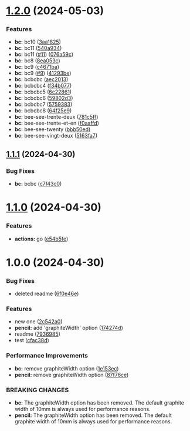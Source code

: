 # [1.2.0](https://github.com/takuyahara/test-semantic-version/compare/v1.1.1...v1.2.0) (2024-05-03)


### Features

* **bc:** bc10 ([3aa1825](https://github.com/takuyahara/test-semantic-version/commit/3aa182594a32db3a5c342918a5aec08c33d6aad7))
* **bc:** bc11 ([540a934](https://github.com/takuyahara/test-semantic-version/commit/540a934f9c2d2ba62e560f6f64d2a3f10c945aa6))
* **bc:** bc11 ([#11](https://github.com/takuyahara/test-semantic-version/issues/11)) ([076a59c](https://github.com/takuyahara/test-semantic-version/commit/076a59cf0eb219d7b3bfbed44eb0d48b7b250b67))
* **bc:** bc8 ([8ea053c](https://github.com/takuyahara/test-semantic-version/commit/8ea053c49e3304750ca7bd7d632a6adbe2bcb439))
* **bc:** bc9 ([c4671ba](https://github.com/takuyahara/test-semantic-version/commit/c4671ba5eaa8260ca91829b309f21baf5932e08c))
* **bc:** bc9 ([#9](https://github.com/takuyahara/test-semantic-version/issues/9)) ([41293be](https://github.com/takuyahara/test-semantic-version/commit/41293be6ae2b01f4f8d6c33ba925058dd1a6449a))
* **bc:** bcbcbc ([aec2013](https://github.com/takuyahara/test-semantic-version/commit/aec2013b5065e3e51f2e75fa418d9208e1aa35bb))
* **bc:** bcbcbc4 ([f34b077](https://github.com/takuyahara/test-semantic-version/commit/f34b077441947e89320a882b8e78b85a149c391e))
* **bc:** bcbcbc5 ([6c22861](https://github.com/takuyahara/test-semantic-version/commit/6c2286138565b9f5ef168fa58df62e992ab18918))
* **bc:** bcbcbc6 ([59802d3](https://github.com/takuyahara/test-semantic-version/commit/59802d30397086db5aba4b5f8a1b4e52ffe0e458))
* **bc:** bcbcbc7 ([5759383](https://github.com/takuyahara/test-semantic-version/commit/5759383f2fe947e34019c9e7230506d9cae25b1a))
* **bc:** bcbcbc8 ([64f25e9](https://github.com/takuyahara/test-semantic-version/commit/64f25e9c81ce17ba2dd925f1b05e2bb0c1dbd0d6))
* **bc:** bee-see-trente-deux ([781c5ff](https://github.com/takuyahara/test-semantic-version/commit/781c5ff6fdb0fd268a6c6568163595e6cb1e4be9))
* **bc:** bee-see-trente-et-en ([f0aaffd](https://github.com/takuyahara/test-semantic-version/commit/f0aaffd927a60e1427c781a06d8cf01683b49996))
* **bc:** bee-see-twenty ([bbb50ed](https://github.com/takuyahara/test-semantic-version/commit/bbb50ede9017292930c38a5ead40c77142f563b5))
* **bc:** bee-see-vingt-deux ([5163fa7](https://github.com/takuyahara/test-semantic-version/commit/5163fa796fdc7868ed28f4f99d42bdd453178eb5))

## [1.1.1](https://github.com/takuyahara/test-semantic-version/compare/v1.1.0...v1.1.1) (2024-04-30)


### Bug Fixes

* **bc:** bcbc ([c7f43c0](https://github.com/takuyahara/test-semantic-version/commit/c7f43c052aa8a4b8d9dea1bb52a04dbee10d4d7e))

# [1.1.0](https://github.com/takuyahara/test-semantic-version/compare/v1.0.0...v1.1.0) (2024-04-30)


### Features

* **actions:** go ([e54b5fe](https://github.com/takuyahara/test-semantic-version/commit/e54b5fe3a8437b6cabd5aba7de01057ea32ba2f9))

# 1.0.0 (2024-04-30)


### Bug Fixes

* deleted readme ([6f0e46e](https://github.com/takuyahara/test-semantic-version/commit/6f0e46e79cbd545ed3e6d96e39540f346f0baae8))


### Features

* new one ([2c542a0](https://github.com/takuyahara/test-semantic-version/commit/2c542a035b5d54a1e2c440b10b8bf8d216d17548))
* **pencil:** add 'graphiteWidth' option ([174274d](https://github.com/takuyahara/test-semantic-version/commit/174274df38e2d2d2e365e25b5ee0232450e0ab7f))
* readme ([7936985](https://github.com/takuyahara/test-semantic-version/commit/7936985214863660afdd5117680302c2e30f7923))
* test ([cfac38d](https://github.com/takuyahara/test-semantic-version/commit/cfac38df2a8ffae47d392844fe793d4ab2ecb6a1))


### Performance Improvements

* **bc:** remove graphiteWidth option ([1e153ec](https://github.com/takuyahara/test-semantic-version/commit/1e153ec1990dabb923fa8667a199a8a606dfd5ba))
* **pencil:** remove graphiteWidth option ([87f76ce](https://github.com/takuyahara/test-semantic-version/commit/87f76ceb67144f7ecb429de1679372d9b78c43a2))


### BREAKING CHANGES

* **bc:** The graphiteWidth option has been removed.
The default graphite width of 10mm is always used for performance reasons.
* **pencil:** The graphiteWidth option has been removed.
The default graphite width of 10mm is always used for performance reasons.
